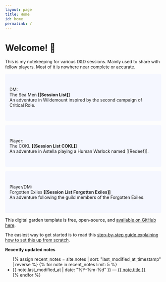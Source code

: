 ```yaml
---
layout: page
title: Home
id: home
permalink: /
---
```


# Welcome! 🌱

This is my notekeeping for various D&D sessions. Mainly used to share with fellow players.
Most of it is nowhere near complete or accurate. 

<p style="padding: 3em 1em; background: #f5f7ff; border-radius: 4px;">
  DM:<br>
  The Sea Men <span style="font-weight: bold">[[Session List]]</span><br>
  An adventure in Wildemount inspired by the second campaign of Critical Role. 
</p>

<p style="padding: 3em 1em; background: #f5f7ff; border-radius: 4px;">
  Player:<br>
  The COKL <span style="font-weight: bold">[[Session List COKL]]</span><br>
  An adventure in Astella playing a Human Warlock named [[Redeef]]. 
</p>

<p style="padding: 3em 1em; background: #f5f7ff; border-radius: 4px;">
  Player/DM:<br>
  Forgotten Exiles <span style="font-weight: bold">[[Session List Forgotten Exiles]]</span><br>
  An adventure following the guild members of the Forgotten Exiles. 
</p>

This digital garden template is free, open-source, and [available on GitHub here](https://github.com/maximevaillancourt/digital-garden-jekyll-template).

The easiest way to get started is to read this [step-by-step guide explaining how to set this up from scratch](https://maximevaillancourt.com/blog/setting-up-your-own-digital-garden-with-jekyll).

<strong>Recently updated notes</strong>

<ul>
  {% assign recent_notes = site.notes | sort: "last_modified_at_timestamp" | reverse %}
  {% for note in recent_notes limit: 5 %}
    <li>
      {{ note.last_modified_at | date: "%Y-%m-%d" }} — <a class="internal-link" href="{{ note.url }}">{{ note.title }}</a>
    </li>
  {% endfor %}
</ul>

<style>
  .wrapper {
    max-width: 46em;
  }
</style>
